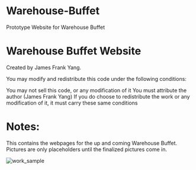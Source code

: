 # Warehouse-Buffet
Prototype Website for Warehouse Buffet

Warehouse Buffet Website
====================

Created by James Frank Yang.

You may modify and redistribute this code under the following conditions:

You may not sell this code, or any modification of it
You must attribute the author (James Frank Yang)
If you do choose to redistribute the work or any modification of it, it must carry these same conditions


Notes:
====================
This contains the webpages for the up and coming Warehouse Buffet.
Pictures are only placeholders until the finalized pictures come in.

![work_sample](https://cloud.githubusercontent.com/assets/9421502/18494596/e66b7ede-79cb-11e6-987d-3709d62dc458.png)





